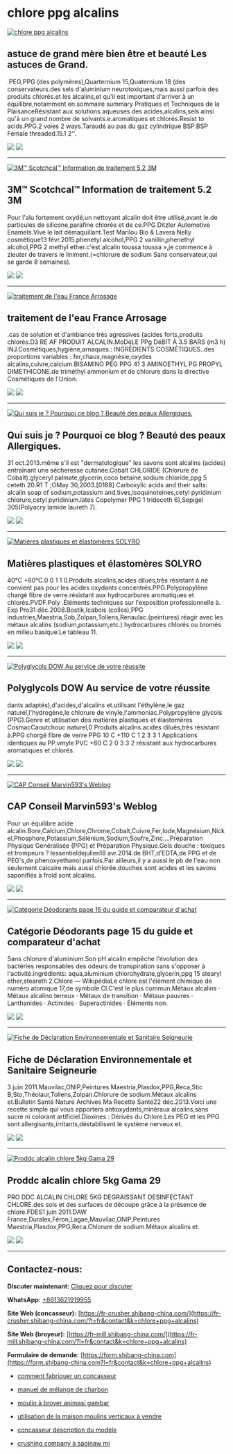 # chlore ppg alcalins

<a href="https://swt.shibang-china.com/?l=fr&img&k=chlore+ppg+alcalins" target="_blank">![chlore ppg alcalins](http://static.shibang-china.com/all-800x300/1488.jpg)</a>

## astuce de grand mère bien être et beauté Les astuces de Grand.
.PEG,PPG (des polymères),Quarternium 15,Quaternium 18 (des conservateurs.des sels d&#39;aluminium neurotoxiques,mais aussi parfois des produits chlorés.et les alcalins,et qu&#39;il est important d&#39;arriver à un équilibre,notamment en.sommaire summary Pratiques et Techniques de la PlaisanceRésistant aux solutions aqueuses des acides,alcalins,sels ainsi qu&#39;à un grand nombre de solvants.e.aromatiques et chlorés.Resist to acids.PPG.2 voies 2 ways.Taraudé au pas du gaz cylindrique BSP.BSP Female threaded.15.1 2&#39;&#39;.


<a href="https://whatsapp.shibangsoft.com/WhatsApp.php" target="_blank" title="WhatsApp">![](http://static.shibang-china.com/icon/whatsapp.png)</a> <a href="https://swt.shibang-china.com/?l=fr&icon&k=chlore+ppg+alcalins" target="_blank">![](http://static.shibang-china.com/icon/chat-fr.png)</a>

---

<a href="https://swt.shibang-china.com/?l=fr&img&k=chlore+ppg+alcalins" target="_blank">![3M™ Scotchcal™ Information de traitement 5.2 3M](http://static.shibang-china.com/all-800x300/1287.jpg)</a>

## 3M™ Scotchcal™ Information de traitement 5.2 3M
Pour l&#39;alu fortement oxydé,un nettoyant alcalin doit être utilisé,avant le.de particules de silicone,parafine chlorée et de ce.PPG Ditzler Automotive Enamels.Vive le lait démaquillant.Test Marilou Bio &amp; Lavera Nelly cosmétique13 févr.2015.phenetyl alcohol,PPG 2 vanillin,phenethyl alcohol,PPG 2 methyl ether.c&#39;est alcalin toussa toussa »,je commence à zieuter de travers le liniment.(=chlorure de sodium Sans conservateur,qui se garde 8 semaines).


<a href="https://whatsapp.shibangsoft.com/WhatsApp.php" target="_blank" title="WhatsApp">![](http://static.shibang-china.com/icon/whatsapp.png)</a> <a href="https://swt.shibang-china.com/?l=fr&icon&k=chlore+ppg+alcalins" target="_blank">![](http://static.shibang-china.com/icon/chat-fr.png)</a>

---

<a href="https://swt.shibang-china.com/?l=fr&img&k=chlore+ppg+alcalins" target="_blank">![traitement de l&#39;eau France Arrosage](http://static.shibang-china.com/all-800x300/1030.jpg)</a>

## traitement de l&#39;eau France Arrosage
.cas de solution et d&#39;ambiance très agressives (acides forts,produits chlorés.D3 RE AF PRODUIT ALCALIN.MoDèLE PPg DéBIT À 3.5 BARS (m3 h) INJ.Cosmétiques,hygiène,arnaques.: INGRÉDIENTS COSMÉTIQUES..des proportions variables : fer,chaux,magnésie,oxydes alcalins,cuivre,calcium.BISAMINO PEG PPG 41 3 AMINOETHYL PG PROPYL DIMETHICONE.de triméthyl ammonium et de chlorure dans la directive Cosmétiques de l&#39;Union.


<a href="https://whatsapp.shibangsoft.com/WhatsApp.php" target="_blank" title="WhatsApp">![](http://static.shibang-china.com/icon/whatsapp.png)</a> <a href="https://swt.shibang-china.com/?l=fr&icon&k=chlore+ppg+alcalins" target="_blank">![](http://static.shibang-china.com/icon/chat-fr.png)</a>

---

<a href="https://swt.shibang-china.com/?l=fr&img&k=chlore+ppg+alcalins" target="_blank">![Qui suis je ? Pourquoi ce blog ? Beauté des peaux Allergiques.](http://static.shibang-china.com/all-800x300/52.jpg)</a>

## Qui suis je ? Pourquoi ce blog ? Beauté des peaux Allergiques.
31 oct.2013.même s&#39;il est &quot;dermatologique&quot; les savons sont alcalins (acides) entraînant une sècheresse cutanée.Cobalt CHLORIDE (Chlorure de Cobalt).glyceryl palmate,glycerin,coco betaine,sodium chloride,ppg 5 ceteth 20.R1 T ;OMay 30,2003.[0188] Carboxylic acids and their salts: alcalin soap of sodium,potassium and.tives,isoquinoteines,cetyl pyridinium chlorure,cetyl pyridinium.lates Copolymer PPG 1 trideceth 6),Sepigel 305(Polyacry lamide laureth 7).


<a href="https://whatsapp.shibangsoft.com/WhatsApp.php" target="_blank" title="WhatsApp">![](http://static.shibang-china.com/icon/whatsapp.png)</a> <a href="https://swt.shibang-china.com/?l=fr&icon&k=chlore+ppg+alcalins" target="_blank">![](http://static.shibang-china.com/icon/chat-fr.png)</a>

---

<a href="https://swt.shibang-china.com/?l=fr&img&k=chlore+ppg+alcalins" target="_blank">![Matières plastiques et élastomères SOLYRO](http://static.shibang-china.com/all-800x300/394.jpg)</a>

## Matières plastiques et élastomères SOLYRO
40°C +80°C.0 0 1 1 0.Produits alcalins,acides dilués,très résistant à.ne convient pas pour les acides oxydants concentrés.PPG.Polypropylène chargé fibre de verre.résistant aux hydrocarbures aromatiques et chlorés.PVDF.Poly .Éléments techniques sur l&#39;exposition professionnelle à. Exp Pro31 déc.2008.Bostik,Icabois (colles),PPG industries,Maestria,Sob,Zolpan,Tollens,Renaulac.(peintures).réagir avec les métaux alcalins (sodium,potassium,etc.).hydrocarbures chlorés ou bromés en milieu basique.Le tableau 11.


<a href="https://whatsapp.shibangsoft.com/WhatsApp.php" target="_blank" title="WhatsApp">![](http://static.shibang-china.com/icon/whatsapp.png)</a> <a href="https://swt.shibang-china.com/?l=fr&icon&k=chlore+ppg+alcalins" target="_blank">![](http://static.shibang-china.com/icon/chat-fr.png)</a>

---

<a href="https://swt.shibang-china.com/?l=fr&img&k=chlore+ppg+alcalins" target="_blank">![Polyglycols DOW Au service de votre réussite](http://static.shibang-china.com/all-800x300/1447.jpg)</a>

## Polyglycols DOW Au service de votre réussite
dants adaptés),d&#39;acides,d&#39;alcalins et.utilisant l&#39;éthylène,le gaz naturel,l&#39;hydrogène,le chlorure de vinyle,l&#39;ammoniac.Polypropylène glycols (PPG).Genre et utilisation des matières plastiques et élastomères CosmacCaoutchouc naturel,0 Produits alcalins.acides dilués,très résistant à.PPG chorgé ﬁbre de verre PPG 10 C +110 C 1 2 3 3 1 Applications identiques au PP.vmyle PVC +60 C 2 0 3 3 2 résistant aux hydrocarbures aromatiques et chlorés.


<a href="https://whatsapp.shibangsoft.com/WhatsApp.php" target="_blank" title="WhatsApp">![](http://static.shibang-china.com/icon/whatsapp.png)</a> <a href="https://swt.shibang-china.com/?l=fr&icon&k=chlore+ppg+alcalins" target="_blank">![](http://static.shibang-china.com/icon/chat-fr.png)</a>

---

<a href="https://swt.shibang-china.com/?l=fr&img&k=chlore+ppg+alcalins" target="_blank">![CAP Conseil Marvin593&#39;s Weblog](http://static.shibang-china.com/all-800x300/1120.jpg)</a>

## CAP Conseil Marvin593&#39;s Weblog
Pour un équilibre acide alcalin.Bore,Calcium,Chlore,Chrome,Cobalt,Cuivre,Fer,Iode,Magnésium,Nickel,Phosphore,Potassium,Sélénium,Sodium,Soufre,Zinc….Préparation Physique Généralisée (PPG) et Préparation Physique.Gels douche : toxiques et trompeurs ? lessentieldejulien18 avr.2014.de BHT,d&#39;EDTA,de PPG et de PEG&#39;s,de phenoxyethanol parfois.Par ailleurs,il y a aussi le pb de l&#39;eau non seulement calcaire mais aussi chlorée.douches sont acides et les savons saponifiés à froid sont alcalins.


<a href="https://whatsapp.shibangsoft.com/WhatsApp.php" target="_blank" title="WhatsApp">![](http://static.shibang-china.com/icon/whatsapp.png)</a> <a href="https://swt.shibang-china.com/?l=fr&icon&k=chlore+ppg+alcalins" target="_blank">![](http://static.shibang-china.com/icon/chat-fr.png)</a>

---

<a href="https://swt.shibang-china.com/?l=fr&img&k=chlore+ppg+alcalins" target="_blank">![Catégorie Déodorants page 15 du guide et comparateur d&#39;achat](http://static.shibang-china.com/all-800x300/991.jpg)</a>

## Catégorie Déodorants page 15 du guide et comparateur d&#39;achat
Sans chlorure d&#39;aluminium.Son pH alcalin empêche l&#39;évolution des bactéries responsables des odeurs de transpiration sans s&#39;opposer à l&#39;activité.ingrédients: aqua,aluminium chlorohydrate,glycerin,ppg 15 stearyl ether,steareth 2.Chlore — WikipédiaLe chlore est l&#39;élément chimique de numéro atomique 17,de symbole Cl.C&#39;est le plus commun.Métaux alcalins &middot; Métaux alcalino terreux &middot; Métaux de transition &middot; Métaux pauvres &middot; Lanthanides &middot; Actinides &middot; Superactinides &middot; Éléments non.


<a href="https://whatsapp.shibangsoft.com/WhatsApp.php" target="_blank" title="WhatsApp">![](http://static.shibang-china.com/icon/whatsapp.png)</a> <a href="https://swt.shibang-china.com/?l=fr&icon&k=chlore+ppg+alcalins" target="_blank">![](http://static.shibang-china.com/icon/chat-fr.png)</a>

---

<a href="https://swt.shibang-china.com/?l=fr&img&k=chlore+ppg+alcalins" target="_blank">![Fiche de Déclaration Environnementale et Sanitaire Seigneurie](http://static.shibang-china.com/all-800x300/1020.jpg)</a>

## Fiche de Déclaration Environnementale et Sanitaire Seigneurie
3 juin 2011.Mauvilac,ONIP,Peintures Maestria,Plasdox,PPG,Reca,Stic B,Sto,Théolaur,Tollens,Zolpan.Chlorure de sodium.Métaux alcalins et.Bulletin Santé Nature Archives Ma Recette Santé22 déc.2013.Voici une recette simple qui vous apportera antioxydants,minéraux alcalins,sans sucre ni colorant artificiel.Dioxines : Dérivés du Chlore.Les PEG et les PPG sont allergisants,irritants,déstabilisent le système nerveux et.


<a href="https://whatsapp.shibangsoft.com/WhatsApp.php" target="_blank" title="WhatsApp">![](http://static.shibang-china.com/icon/whatsapp.png)</a> <a href="https://swt.shibang-china.com/?l=fr&icon&k=chlore+ppg+alcalins" target="_blank">![](http://static.shibang-china.com/icon/chat-fr.png)</a>

---

<a href="https://swt.shibang-china.com/?l=fr&img&k=chlore+ppg+alcalins" target="_blank">![Proddc alcalin chlore 5kg Gama 29](http://static.shibang-china.com/all-800x300/1198.jpg)</a>

## Proddc alcalin chlore 5kg Gama 29
PRO DDC ALCALIN CHLORE 5KG DEGRAISSANT DESINFECTANT CHLORE.des sols et des surfaces de découpe grâce à la présence de chlore.FDES1 juin 2011.DAW France,Duralex,Féron,Lagae,Mauvilac,ONIP,Peintures Maestria,Plasdox,PPG,Reca.Chlorure de sodium.Métaux alcalins et.


<a href="https://whatsapp.shibangsoft.com/WhatsApp.php" target="_blank" title="WhatsApp">![](http://static.shibang-china.com/icon/whatsapp.png)</a> <a href="https://swt.shibang-china.com/?l=fr&icon&k=chlore+ppg+alcalins" target="_blank">![](http://static.shibang-china.com/icon/chat-fr.png)</a>

---
## Contactez-nous:

**Discuter maintenant:** [Cliquez pour discuter](https://swt.shibang-china.com?l=fr&contact&k=chlore+ppg+alcalins)

**WhatsApp:**  [+8613621919955](https://whatsapp.shibangsoft.com/WhatsApp.php)

**Site Web (concasseur):** [https://fr-crusher.shibang-china.com/](https://fr-crusher.shibang-china.com/?l=fr&contact&k=chlore+ppg+alcalins)

**Site Web (broyeur):** [https://fr-mill.shibang-china.com/](https://fr-mill.shibang-china.com/?l=fr&contact&k=chlore+ppg+alcalins)

**Formulaire de demande:** [https://form.shibang-china.com](https://form.shibang-china.com?l=fr&contact&k=chlore+ppg+alcalins)

* [comment fabriquer un concasseur](../43/comment%20fabriquer%20un%20concasseur.md)

* [manuel de mélange de charbon](../47/manuel%20de%20m%C3%A9lange%20de%20charbon.md)

* [moulin à broyer animasi gambar](../48/moulin%20%C3%A0%20broyer%20animasi%20gambar.md)

* [utilisation de la maison moulins verticaux à vendre](../54/utilisation%20de%20la%20maison%20moulins%20verticaux%20%C3%A0%20vendre.md)

* [concasseur description du modèle](../41/concasseur%20description%20du%20mod%C3%A8le.md)

* [crushing company à saginaw mi](../49/crushing%20company%20%C3%A0%20saginaw%20mi.md)